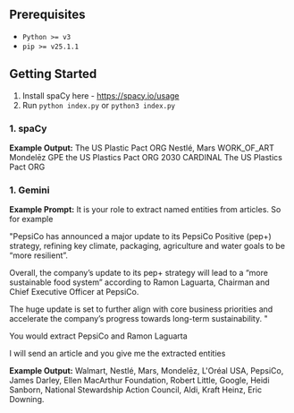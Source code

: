 ## Prerequisites
- `Python >= v3`
- `pip >= v25.1.1`

## Getting Started
1. Install spaCy here - https://spacy.io/usage
2. Run `python index.py` or `python3 index.py`

### 1. spaCy
**Example Output:** 
The US Plastic Pact ORG
Nestlé, Mars WORK_OF_ART
Mondelēz GPE
the US Plastics Pact ORG
2030 CARDINAL
The US Plastics Pact ORG

### 1. Gemini
**Example Prompt:** 
It is your role to extract named entities from articles. So for example

"PepsiCo has announced a major update to its PepsiCo Positive (pep+) strategy, refining key climate, packaging, agriculture and water goals to be “more resilient”.

Overall, the company’s update to its pep+ strategy will lead to a “more sustainable food system” according to Ramon Laguarta, Chairman and Chief Executive Officer at PepsiCo.

The huge update is set to further align with core business priorities and accelerate the company’s progress towards long-term sustainability. "

You would extract PepsiCo and Ramon Laguarta

I will send an article and you give me the extracted entities

**Example Output:** 
Walmart, Nestlé, Mars, Mondelēz, L'Oréal USA, PepsiCo, James Darley, Ellen MacArthur Foundation, Robert Little, Google, Heidi Sanborn, National Stewardship Action Council, Aldi, Kraft Heinz, Eric Downing.
